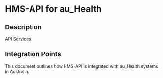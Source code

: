 # HMS-API for au_Health

## Description

API Services

## Integration Points

This document outlines how HMS-API is integrated with au_Health systems in Australia.
